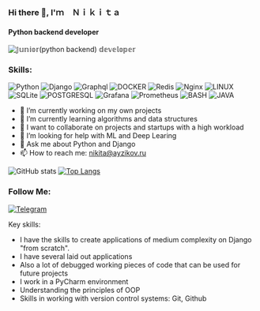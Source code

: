 ### Hi there 👋, I'ｍ　Ｎｉｋｉｔａ
#### Python backend developer
![𝕁𝕦𝕟𝕚𝕠𝕣(python backend) 𝕕𝕖𝕧𝕖𝕝𝕠𝕡𝕖𝕣](https://get.wallhere.com/photo/space-space-art-digital-art-colorful-1583641.jpg)

### Skills:

![Python](https://img.shields.io/badge/-Python-05151e?style=for-the-badge&logo=Python)
![Django](https://img.shields.io/badge/-Django-05151e?style=for-the-badge&logo=Django)
![Graphql](https://img.shields.io/badge/-Graphql-05151e?style=for-the-badge&logo=Graphql)
![DOCKER](https://img.shields.io/badge/-Docker-05151e?style=for-the-badge&logo=Docker)
![Redis](https://img.shields.io/badge/-Redis-05151e?style=for-the-badge&logo=Redis)
![Nginx](https://img.shields.io/badge/-Nginx-05151e?style=for-the-badge&logo=Nginx)
![LINUX](https://img.shields.io/badge/-Linux-05151e?style=for-the-badge&logo=Linux)
![SQLite](https://img.shields.io/badge/-SQLite-05151e?style=for-the-badge&logo=SQLite)
![POSTGRESQL](https://img.shields.io/badge/-Postgresql-05151e?style=for-the-badge&logo=Postgresql)
![Grafana](https://img.shields.io/badge/-grafana-05151e?style=for-the-badge&logo=grafana)
![Prometheus](https://img.shields.io/badge/-prometheus-05151e?style=for-the-badge&logo=prometheus)
![BASH](https://img.shields.io/badge/-Bash-05151e?style=for-the-badge&logo=Bash)
![JAVA](https://img.shields.io/badge/-java-05151e?style=for-the-badge&logo=java)

- 🔭 I’m currently working on my own projects
- 🌱 I’m currently learning algorithms and data structures 
- 👯 I want to collaborate on projects and startups with a high workload
- 🤔 I’m looking for help with ML and Deep Learing
- 💬 Ask me about Python and Django
- 📫 How to reach me: nikita@ayzikov.ru


![GitHub stats](https://github-readme-stats.vercel.app/api?username=ayzikov&show_icons=true&theme=radical)  [![Top Langs](https://github-readme-stats.vercel.app/api/top-langs/?username=ayzikov&layout=compact&hide_border=true&card_width=350&theme=dark&text_color=ffffff&bg_color=DEG,0C1B4A,9611ff)](https://github.com/nikitafedorov008)


### Follow Me:
[![Telegram](https://img.shields.io/badge/-Telegram-05151e?style=for-the-badge&logo=Telegram)](https://t.me/ayzikov)

Key skills:

- I have the skills to create applications of medium complexity on Django "from scratch".
- I have several laid out applications 
- Also a lot of debugged working pieces of code that can be used for future projects 
- I work in a PyCharm environment
- Understanding the principles of OOP 
- Skills in working with version control systems: Git, Github

